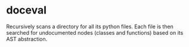 # doceval

Recursively scans a directory for all its python files. Each file is then searched for undocumented nodes (classes and functions) based on its AST abstraction.